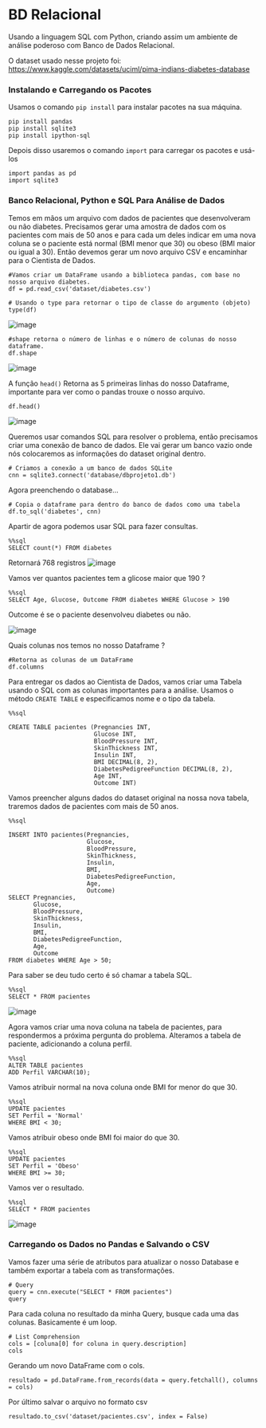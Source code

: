 # BD Relacional

Usando a linguagem SQL com Python, criando assim um ambiente de análise poderoso com Banco de Dados Relacional.

O dataset usado nesse projeto foi: https://www.kaggle.com/datasets/uciml/pima-indians-diabetes-database

### Instalando e Carregando os Pacotes

Usamos o comando `pip install` para instalar pacotes na sua máquina.

```
pip install pandas 
pip install sqlite3
pip install ipython-sql
```
Depois disso usaremos o comando `import` para carregar os pacotes e usá-los

```
import pandas as pd
import sqlite3
```
### Banco Relacional, Python e SQL Para Análise de Dados

Temos em mãos um arquivo com dados de pacientes que desenvolveram ou não diabetes. Precisamos gerar uma amostra de dados com os pacientes com mais de 50 anos e para cada um deles indicar em uma nova coluna se o paciente está normal (BMI menor que 30) ou obeso (BMI maior ou igual a 30). Então devemos gerar um novo arquivo CSV e encaminhar para o Cientista de Dados.

```
#Vamos criar um DataFrame usando a biblioteca pandas, com base no nosso arquivo diabetes.
df = pd.read_csv('dataset/diabetes.csv')

# Usando o type para retornar o tipo de classe do argumento (objeto)
type(df)
```
![image](https://user-images.githubusercontent.com/84130785/174140677-e90fdeeb-d6e0-4258-a096-58791639e898.png)

```
#shape retorna o número de linhas e o número de colunas do nosso dataframe.
df.shape
```
![image](https://user-images.githubusercontent.com/84130785/174133927-2d16e696-e4fa-4ed8-85ce-9433682bdda7.png)

A função `head()` Retorna as 5 primeiras linhas do nosso Dataframe, importante para ver como o pandas trouxe o nosso arquivo.

```
df.head()
```
![image](https://user-images.githubusercontent.com/84130785/174133853-39f70f48-770b-43c6-b55d-db7b8af43f03.png)


Queremos usar comandos SQL para resolver o problema, então precisamos criar uma conexão de banco de dados. 
Ele vai gerar um banco vazio onde nós colocaremos as informações do dataset original dentro. 

```
# Criamos a conexão a um banco de dados SQLite
cnn = sqlite3.connect('database/dbprojeto1.db')
```
Agora preenchendo o database...

```
# Copia o dataframe para dentro do banco de dados como uma tabela
df.to_sql('diabetes', cnn)
```
Apartir de agora podemos usar SQL para fazer consultas.

```
%%sql
SELECT count(*) FROM diabetes
```
Retornará 768 registros
![image](https://user-images.githubusercontent.com/84130785/174140948-ad874faf-a118-42cb-ae98-4d1f44c1a09e.png)

Vamos ver quantos pacientes tem a glicose maior que 190 ?
```
%%sql
SELECT Age, Glucose, Outcome FROM diabetes WHERE Glucose > 190
```
Outcome é se o paciente desenvolveu diabetes ou não.

![image](https://user-images.githubusercontent.com/84130785/174133543-79099c8d-9557-4e9d-a36b-bf7a298a6bb5.png)

Quais colunas nos temos no nosso Dataframe ?

```
#Retorna as colunas de um DataFrame
df.columns
```
Para entregar os dados ao Cientista de Dados, vamos criar uma Tabela usando o SQL com as colunas importantes para a análise.
Usamos o método `CREATE TABLE` e especificamos nome e o tipo da tabela.

```
%%sql

CREATE TABLE pacientes (Pregnancies INT,
                        Glucose INT,
                        BloodPressure INT,
                        SkinThickness INT,
                        Insulin INT,
                        BMI DECIMAL(8, 2),
                        DiabetesPedigreeFunction DECIMAL(8, 2),
                        Age INT,
                        Outcome INT)
```

Vamos preencher alguns dados do dataset original na nossa nova tabela, traremos dados de pacientes com mais de 50 anos.

```
%%sql

INSERT INTO pacientes(Pregnancies, 
                      Glucose, 
                      BloodPressure, 
                      SkinThickness, 
                      Insulin, 
                      BMI, 
                      DiabetesPedigreeFunction, 
                      Age, 
                      Outcome) 
SELECT Pregnancies, 
       Glucose, 
       BloodPressure, 
       SkinThickness, 
       Insulin, 
       BMI, 
       DiabetesPedigreeFunction, 
       Age, 
       Outcome 
FROM diabetes WHERE Age > 50;

```
Para saber se deu tudo certo é só chamar a tabela SQL.

```
%%sql
SELECT * FROM pacientes
```
![image](https://user-images.githubusercontent.com/84130785/174135150-626d9b95-8648-4620-ac1c-1cbede7f0594.png)

Agora vamos criar uma nova coluna na tabela de pacientes, para respondermos a próxima pergunta do problema. 
Alteramos a tabela de paciente, adicionando a coluna perfil.

```
%%sql 
ALTER TABLE pacientes
ADD Perfil VARCHAR(10);
```

Vamos atribuir normal na nova coluna onde BMI for menor do que 30.

```
%%sql
UPDATE pacientes
SET Perfil = 'Normal'
WHERE BMI < 30;
```

Vamos atribuir obeso onde BMI foi maior do que 30.

```
%%sql
UPDATE pacientes
SET Perfil = 'Obeso'
WHERE BMI >= 30;
```

Vamos ver o resultado.

```
%%sql
SELECT * FROM pacientes
```

![image](https://user-images.githubusercontent.com/84130785/174139848-966a2e47-40f4-4ff5-8323-1a47006392cd.png)

### Carregando os Dados no Pandas e Salvando o CSV

Vamos fazer uma série de atributos para atualizar o nosso Database e também exportar a tabela com as transformações.

```
# Query
query = cnn.execute("SELECT * FROM pacientes")
query
```

Para cada coluna no resultado da minha Query, busque cada uma das colunas. Basicamente é um loop.

```
# List Comprehension
cols = [coluna[0] for coluna in query.description]
cols
```
Gerando um novo DataFrame com o cols.

```
resultado = pd.DataFrame.from_records(data = query.fetchall(), columns = cols)
```

Por último salvar o arquivo no formato csv

```
resultado.to_csv('dataset/pacientes.csv', index = False)
```
